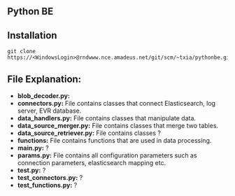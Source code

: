 ## Python BE

## Installation
```
git clone https://<WindowsLogin>@rndwww.nce.amadeus.net/git/scm/~txia/pythonbe.git
```

## File Explanation:

* **blob_decoder.py:** 
* **connectors.py:** File contains classes that connect Elasticsearch, log server, EVR database.
* **data_handlers.py:** File contains classes that manipulate data.
* **data_source_merger.py:** File contains classes that merge two tables.
* **data_source_retriever.py:** File contains classes ?
* **functions:** File contains functions that are used in data processing.
* **main.py:** ?
* **params.py:** File contains all configuration parameters such as connection parameters, elasticsearch mapping etc. 
* **test.py:** ?
* **test_connectors.py:** ?
* **test_functions.py:** ?